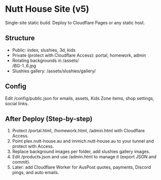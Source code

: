 # Nutt House Site (v5)
Single-site static build. Deploy to Cloudflare Pages or any static host.

## Structure
- Public: index, slushies, 3d, kids
- Private (protect with Cloudflare Access): portal, homework, admin
- Rotating backgrounds in /assets/<section>/BG-1..6.jpg
- Slushies gallery: /assets/slushies/gallery/

## Config
Edit /config/public.json for emails, assets, Kids Zone items, shop settings, social links.

## After Deploy (Step-by-step)
1) Protect /portal.html, /homework.html, /admin.html with Cloudflare Access.
2) Point plex.nutt-house.au and immich.nutt-house.au to your tunnel and protect with Access.
3) Replace background images per folder, add slushies gallery images.
4) Edit /products.json and use /admin.html to manage it (export JSON and commit).
5) Later: add Cloudflare Worker for AusPost quotes, payments, Discord pings, and auto emails.
